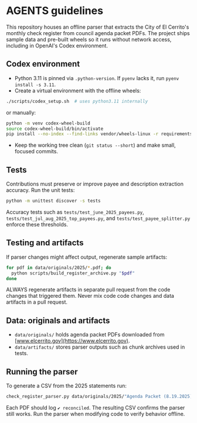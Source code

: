 # AGENTS guidelines

This repository houses an offline parser that extracts the City of El Cerrito's monthly check register from council agenda packet PDFs. The project ships sample data and pre-built wheels so it runs without network access, including in OpenAI's Codex environment.

## Codex environment

- Python 3.11 is pinned via `.python-version`. If `pyenv` lacks it, run `pyenv install -s 3.11`.
- Create a virtual environment with the offline wheels:

```bash
./scripts/codex_setup.sh  # uses python3.11 internally
```

  or manually:

```bash
python -m venv codex-wheel-build
source codex-wheel-build/bin/activate
pip install --no-index --find-links vendor/wheels-linux -r requirements.txt
```

- Keep the working tree clean (`git status --short`) and make small, focused commits.

## Tests

Contributions must preserve or improve payee and description extraction accuracy. Run the unit tests:

```bash
python -m unittest discover -s tests
```

Accuracy tests such as `tests/test_june_2025_payees.py`, `tests/test_jul_aug_2025_top_payees.py`, and `tests/test_payee_splitter.py` enforce these thresholds.

## Testing and artifacts

If parser changes might affect output, regenerate sample artifacts:

```bash
for pdf in data/originals/2025/*.pdf; do
  python scripts/build_register_archive.py "$pdf"
done
```

ALWAYS regenerate artifacts in separate pull request from the code changes that triggered them. Never mix code code changes and data artifacts in a pull request.

## Data: originals and artifacts

- `data/originals/` holds agenda packet PDFs downloaded from [www.elcerrito.gov](https://www.elcerrito.gov).
- `data/artifacts/` stores parser outputs such as chunk archives used in tests.

## Running the parser

To generate a CSV from the 2025 statements run:

```bash
check_register_parser.py data/originals/2025/"Agenda Packet (8.19.2025).pdf" --csv out.csv
```

Each PDF should log `✔ reconciled`. The resulting CSV confirms the parser still works. Run the parser when modifying code to verify behavior offline.
